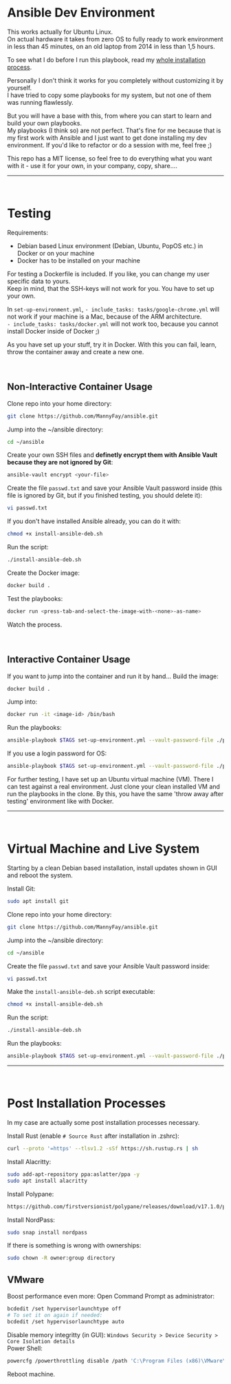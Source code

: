 # Ansible Dev Environment
This works actually for Ubuntu Linux.  
On actual hardware it takes from zero OS to fully ready to work environment in less than 45 minutes, on an old laptop from 2014 in less than 1,5 hours.  

To see what I do before I run this playbook, read my [whole installation process](https://github.com/MannyFay/set-up-dev-machine).

Personally I don't think it works for you completely without customizing it by yourself.  
I have tried to copy some playbooks for my system, but not one of them was running flawlessly.  

But you will have a base with this, from where you can start to learn and build your own playbooks.  
My playbooks (I think so) are not perfect. That's fine for me because that is my first work with Ansible and I just want to get done installing my dev environment.
If you'd like to refactor or do a session with me, feel free ;)

This repo has a MIT license, so feel free to do everything what you want with it - use it for your own, in your company, copy, share....

---
<br>

# Testing
Requirements:
* Debian based Linux environment (Debian, Ubuntu, PopOS etc.) in Docker or on your machine
* Docker has to be installed on your machine

For testing a Dockerfile is included. If you like, you can change my user specific data to yours.  
Keep in mind, that the SSH-keys will not work for you. You have to set up your own.

In `set-up-environment.yml`, `- include_tasks: tasks/google-chrome.yml` will not work if your machine is a Mac, because of the ARM architecture.  
`- include_tasks: tasks/docker.yml` will not work too, because you cannot install Docker inside of Docker ;)  

As you have set up your stuff, try it in Docker. With this you can fail, learn, throw the container away and create a new one.  

<br>

## Non-Interactive Container Usage
Clone repo into your home directory:
```bash
git clone https://github.com/MannyFay/ansible.git
```
Jump into the ~/ansible directory:
```bash
cd ~/ansible
```
Create your own SSH files and **definetly encrypt them with Ansible Vault because they are not ignored by Git**:
```bash
ansible-vault encrypt <your-file>
```
Create the file `passwd.txt` and save your Ansible Vault password inside (this file is ignored by Git, but if you finished testing, you should delete it):
```bash
vi passwd.txt
```
If you don't have installed Ansible already, you can do it with:
```bash
chmod +x install-ansible-deb.sh
```
Run the script:
```bash
./install-ansible-deb.sh
```
Create the Docker image:
```bash
docker build .
```
Test the playbooks:
```bash
docker run <press-tab-and-select-the-image-with-<none>-as-name>
```
Watch the process.

<br>

## Interactive Container Usage
If you want to jump into the container and run it by hand...
Build the image:
```bash
docker build .
```
Jump into:
```bash
docker run -it <image-id> /bin/bash
```
Run the playbooks:
```bash
ansible-playbook $TAGS set-up-environment.yml --vault-password-file ./passwd.txt
```
If you use a login password for OS:
```bash
ansible-playbook $TAGS set-up-environment.yml --vault-password-file ./passwd.txt --ask-become-pass
```

For further testing, I have set up an Ubuntu virtual machine (VM). There I can test against a real environment.
Just clone your clean installed VM and run the playbooks in the clone. By this, you have the same 'throw away after testing' environment like with Docker.

---
<br>

# Virtual Machine and Live System
Starting by a clean Debian based installation, install updates shown in GUI and reboot the system.  

Install Git:
```bash
sudo apt install git
```
Clone repo into your home directory:
```bash
git clone https://github.com/MannyFay/ansible.git
```
Jump into the ~/ansible directory:
```bash
cd ~/ansible
```
Create the file `passwd.txt` and save your Ansible Vault password inside:
```bash
vi passwd.txt
```
Make the `install-ansible-deb.sh` script executable:
```bash
chmod +x install-ansible-deb.sh
```
Run the script:
```bash
./install-ansible-deb.sh
```
Run the playbooks:
```bash
ansible-playbook $TAGS set-up-environment.yml --vault-password-file ./passwd.txt --ask-become-pass
```

---
<br>

# Post Installation Processes
In my case are actually some post installation processes necessary.  

Install Rust (enable `# Source Rust` after installation in .zshrc):
```bash
curl --proto '=https' --tlsv1.2 -sSf https://sh.rustup.rs | sh
```
Install Alacritty:
```bash
sudo add-apt-repository ppa:aslatter/ppa -y
sudo apt install alacritty
```
Install Polypane:
```bash
https://github.com/firstversionist/polypane/releases/download/v17.1.0/polypane_17.1.0_amd64.deb
```
Install NordPass:
```bash
sudo snap install nordpass
```
If there is something is wrong with ownerships:
```bash
sudo chown -R owner:group directory
```

## VMware
Boost performance even more:
Open Command Prompt as administrator:
```bash
bcdedit /set hypervisorlaunchtype off
# To set it on again if needed:
bcdedit /set hypervisorlaunchtype auto
```
Disable memory integritty (in GUI):
`Windows Security > Device Security > Core Isolation details`  
Power Shell:
```bash
powercfg /powerthrottling disable /path 'C:\Program Files (x86)\VMware\VMware Workstation\vmware.exe'
```
Reboot machine.
